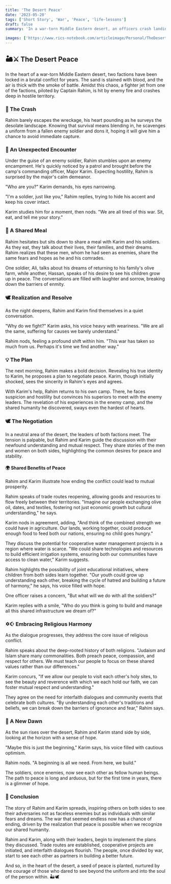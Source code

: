 ```yaml
---
title: 'The Desert Peace'
date: '2023-05-20'
tags: ['Short Story', 'War', 'Peace', 'life-lessons']
draft: false
summary: 'In a war-torn Middle Eastern desert, an officers crash landing leads him to an unexpected encounter with the enemy, revealing their shared humanity and igniting a hope for peace.'

images: ['https://www.rics-notebook.com/articleimage/Personal/TheDesertPeace.webp']
---
```


## 🏜️⚔️ The Desert Peace

In the heart of a war-torn Middle Eastern desert, two factions have been locked in a brutal conflict for years. The sand is stained with blood, and the air is thick with the smoke of battle. Amidst this chaos, a fighter jet from one of the factions, piloted by Captain Rahim, is hit by enemy fire and crashes deep in hostile territory.

### 🚀 The Crash

Rahim barely escapes the wreckage, his heart pounding as he surveys the desolate landscape. Knowing that survival means blending in, he scavenges a uniform from a fallen enemy soldier and dons it, hoping it will give him a chance to avoid immediate capture.

### 🤝 An Unexpected Encounter

Under the guise of an enemy soldier, Rahim stumbles upon an enemy encampment. He's quickly noticed by a patrol and brought before the camp's commanding officer, Major Karim. Expecting hostility, Rahim is surprised by the major's calm demeanor.

"Who are you?" Karim demands, his eyes narrowing.

"I'm a soldier, just like you," Rahim replies, trying to hide his accent and keep his cover intact.

Karim studies him for a moment, then nods. "We are all tired of this war. Sit, eat, and tell me your story."

### 🍞 A Shared Meal

Rahim hesitates but sits down to share a meal with Karim and his soldiers. As they eat, they talk about their lives, their families, and their dreams. Rahim realizes that these men, whom he had seen as enemies, share the same fears and hopes as he and his comrades.

One soldier, Ali, talks about his dreams of returning to his family's olive farm, while another, Hassan, speaks of his desire to see his children grow up in peace. The conversations are filled with laughter and sorrow, breaking down the barriers of enmity.

### 🕊️ Realization and Resolve

As the night deepens, Rahim and Karim find themselves in a quiet conversation.

"Why do we fight?" Karim asks, his voice heavy with weariness. "We are all the same, suffering for causes we barely understand."

Rahim nods, feeling a profound shift within him. "This war has taken so much from us. Perhaps it's time we find another way."

### 💡 The Plan

The next morning, Rahim makes a bold decision. Revealing his true identity to Karim, he proposes a plan to negotiate peace. Karim, though initially shocked, sees the sincerity in Rahim's eyes and agrees.

With Karim's help, Rahim returns to his own camp. There, he faces suspicion and hostility but convinces his superiors to meet with the enemy leaders. The revelation of his experiences in the enemy camp, and the shared humanity he discovered, sways even the hardest of hearts.

### 🕊️ The Negotiation

In a neutral area of the desert, the leaders of both factions meet. The tension is palpable, but Rahim and Karim guide the discussion with their newfound understanding and mutual respect. They share stories of the men and women on both sides, highlighting the common desires for peace and stability.

#### 🌍 Shared Benefits of Peace

Rahim and Karim illustrate how ending the conflict could lead to mutual prosperity.

Rahim speaks of trade routes reopening, allowing goods and resources to flow freely between their territories. "Imagine our people exchanging olive oil, dates, and textiles, fostering not just economic growth but cultural understanding," he says.

Karim nods in agreement, adding, "And think of the combined strength we could have in agriculture. Our lands, working together, could produce enough food to feed both our nations, ensuring no child goes hungry."

They discuss the potential for cooperative water management projects in a region where water is scarce. "We could share technologies and resources to build efficient irrigation systems, ensuring both our communities have access to clean water," Karim suggests.

Rahim highlights the possibility of joint educational initiatives, where children from both sides learn together. "Our youth could grow up understanding each other, breaking the cycle of hatred and building a future of harmony," he says, his voice filled with hope.

One officer raises a concern, "But what will we do with all the soldiers?"

Karim replies with a smile, "Who do you think is going to build and manage all this shared infrastructure we dream of?"

### ✡️☪️ Embracing Religious Harmony

As the dialogue progresses, they address the core issue of religious conflict.

Rahim speaks about the deep-rooted history of both religions. "Judaism and Islam share many commonalities. Both preach peace, compassion, and respect for others. We must teach our people to focus on these shared values rather than our differences."

Karim concurs, "If we allow our people to visit each other's holy sites, to see the beauty and reverence with which we each hold our faith, we can foster mutual respect and understanding."

They agree on the need for interfaith dialogues and community events that celebrate both cultures. "By understanding each other's traditions and beliefs, we can break down the barriers of ignorance and fear," Rahim says.

### 🌅 A New Dawn

As the sun rises over the desert, Rahim and Karim stand side by side, looking at the horizon with a sense of hope.

"Maybe this is just the beginning," Karim says, his voice filled with cautious optimism.

Rahim nods. "A beginning is all we need. From here, we build."

The soldiers, once enemies, now see each other as fellow human beings. The path to peace is long and arduous, but for the first time in years, there is a glimmer of hope.

### 🔮 Conclusion

The story of Rahim and Karim spreads, inspiring others on both sides to see their adversaries not as faceless enemies but as individuals with similar fears and dreams. The war that seemed endless now has a chance of ending, driven by the realization that peace is possible when we recognize our shared humanity.

Rahim and Karim, along with their leaders, begin to implement the plans they discussed. Trade routes are established, cooperative projects are initiated, and interfaith dialogues flourish. The people, once divided by war, start to see each other as partners in building a better future.

And so, in the heart of the desert, a seed of peace is planted, nurtured by the courage of those who dared to see beyond the uniform and into the soul of the person within. 🏜️🕊️
